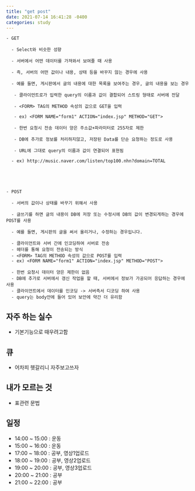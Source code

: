 ```yaml
---
title: "get post"
date: 2021-07-14 16:41:28 -0400
categories: study
---
```

    - GET

      - Select와 비슷한 성향

      - 서버에서 어떤 데이터를 가져와서 보여줄 때 사용

      - 즉, 서버의 어떤 값이나 내용, 상태 등을 바꾸지 않는 경우에 사용

      - 예를 들면, 게시판에서 글의 내용에 대한 목록을 보여주는 경우, 글의 내용을 보는 경우

       - 클라이언트로가 입력한 query의 이름과 값이 결합되어 스트링 형태로 서버에 전달

       - <FORM> TAG의 METHOD 속성의 값으로 GET을 입력

       - ex) <FORM NAME="form1" ACTION="index.jsp" METHOD="GET">

       - 한번 요청시 전송 데이터 양은 주소값+파라미터로 255자로 제한

       - DB에 추가로 정보를 처리하지않고, 저장된 Data를 단순 요청하는 정도로 사용

       - URL에 그대로 query의 이름과 값이 연결되어 표현됨

      - ex) http://music.naver.com/listen/top100.nhn?domain=TOTAL





    - POST

      - 서버의 값이나 상태를 바꾸기 위해서 사용

      - 글쓰기를 하면 글의 내용이 DB에 저장 또는 수정시에 DB의 값이 변경되게하는 경우에 POST를 사용

      - 예를 들면, 게시판의 글을 써서 올리거나, 수정하는 경우입니다.

      - 클라이언트와 서버 간에 인코딩하여 서버로 전송
      - 헤더를 통해 요청이 전송되는 방식
      - <FORM> TAG의 METHOD 속성의 값으로 POST를 입력
      - ex) <FORM NAME="form1" ACTION="index.jsp" METHOD="POST">

      - 한번 요청시 데이터 양은 제한이 없음
      - DB에 추가로 서버에서 갱신 작업을 할 때, 서버에서 정보가 가공되어 응답하는 경우에 사용
      - 클라이언트에서 데이터를 인코딩 -> 서버측서 디코딩 하여 사용
      - query는 body안에 들어 있어 보안에 약간 더 유리함

  
## 자주 하는 실수
- 기본기능으로 때우려고함
## 큐
- 어차피 헷갈리니 자주보고쓰자
## 내가 모르는 것
- 표관련 문법
## 일정    
- 14:00 ~ 15:00 : 운동
- 15:00 ~ 16:00 : 운동
- 17:00 ~ 18:00 : 공부, 영상1업로드
- 18:00 ~ 19:00 : 공부, 영상2업로드
- 19:00 ~ 20:00 : 공부, 영상3업로드
- 20:00 ~ 21:00 : 공부
- 21:00 ~ 22:00 : 공부

